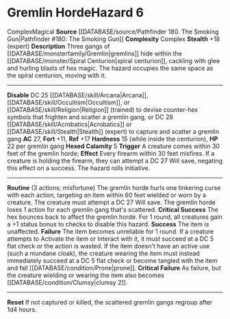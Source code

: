 ﻿---
ac: '27'
all_resistance: null
complexity: Complex
element: null
fortitude: '+11'
hardness: 15 (while inside the centurion)
hazard_type: null
hp: 22 per gremlin gang
id: '177'
immunity: null
level: '6'
name: Gremlin Horde
rarity: Common
reflex: '+17'
resistance: null
rus_type_level: null
school: null
source: '[[DATABASE/source/Pathfinder 180. The Smoking Gun|Pathfinder #180: The Smoking
  Gun]]'
trait:
- '[[DATABASE/trait/Complex|Complex]]'
- '[[DATABASE/trait/Magical|Magical]]'
type: Hazard
weakness: null
will: null

---
# Gremlin Horde<span class="item-type">Hazard 6</span>

<span class="item-trait">Complex</span><span class="item-trait">Magical</span>
**Source** [[DATABASE/source/Pathfinder 180. The Smoking Gun|Pathfinder #180: The Smoking Gun]]
**Complexity** Complex
**Stealth** +18 (expert)
**Description** Three gangs of [[DATABASE/monsterfamily/Gremlin|gremlins]] hide within the [[DATABASE/monster/Spiral Centurion|spiral centurion]], cackling with glee and hurling blasts of hex magic. The hazard occupies the same space as the spiral centurion, moving with it.

---
**Disable** DC 25 [[DATABASE/skill/Arcana|Arcana]], [[DATABASE/skill/Occultism|Occultism]], or [[DATABASE/skill/Religion|Religion]] (trained) to devise counter-hex symbols that frighten and scatter a gremlin gang, or DC 28 [[DATABASE/skill/Acrobatics|Acrobatics]] or [[DATABASE/skill/Stealth|Stealth]] (expert) to capture and scatter a gremlin gang
**AC** 27, **Fort** +11, **Ref** +17
**Hardness** 15 (while inside the centurion), **HP** 22 per gremlin gang
**Hexed Calamity** <span class="action-icon">5</span> **Trigger** A creature comes within 30 feet of the gremlin horde; **Effect** Every firearm within 30 feet misfires. If a creature is holding the firearm, they can attempt a DC 27 Will save, negating this effect on a success. The hazard rolls initiative.

---
**Routine** (3 actions; misfortune) The gremlin horde hurls one tinkering curse with each action, targeting an item within 60 feet wielded or worn by a creature. The creature must attempt a DC 27 Will save. The gremlin horde loses 1 action for each gremlin gang that's scattered.
 **Critical Success** The hex bounces back to affect the gremlin horde. For 1 round, all creatures gain a +1 status bonus to checks to disable this hazard.
 **Success** The item is unaffected.
 **Failure** The item becomes unreliable for 1 round. If a creature attempts to Activate the item or Interact with it, it must succeed at a DC 5 flat check or the action is wasted. If the item doesn't have an active use (such a mundane cloak), the creature wearing the item must instead immediately succeed at a DC 5 flat check or become tangled with the item and fall [[DATABASE/condition/Prone|prone]].
 **Critical Failure** As failure, but the creature wielding or wearing the item also becomes [[DATABASE/condition/Clumsy|clumsy 2]].

---
**Reset** If not captured or killed, the scattered gremlin gangs regroup after 1d4 hours.